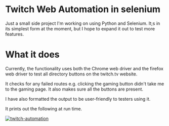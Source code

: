 # Twitch Web Automation in selenium

Just a small side project I'm working on using Python and Selenium. It;s in its simplest form at the moment, but I hope to expand it out to test more features.

# What it does

Currently, the functionality uses both the Chrome web driver and the firefox web driver to test all directory buttons on the twitch.tv website.

It checks for any failed routes e.g. clicking the gaming button didn't take me to the gaming page. It also makes sure all the buttons are present.

I have also formatted the output to be user-friendly to testers using it.

It prints out the following at run time.

<a href="https://ibb.co/DQXpYHH"><img src="https://i.ibb.co/Wf9t044/twitch-automation.png" alt="twitch-automation" border="0"></a>
